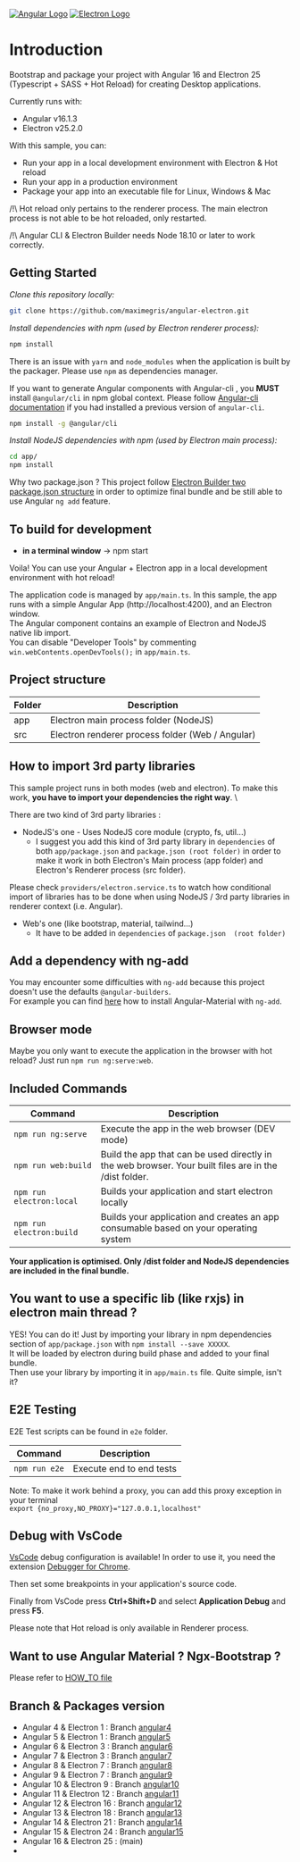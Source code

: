[![Angular Logo](https://www.vectorlogo.zone/logos/angular/angular-icon.svg)](https://angular.io/) [![Electron Logo](https://www.vectorlogo.zone/logos/electronjs/electronjs-icon.svg)](https://electronjs.org/)
# Introduction

Bootstrap and package your project with Angular 16 and Electron 25 (Typescript + SASS + Hot Reload) for creating Desktop applications.

Currently runs with:

- Angular v16.1.3
- Electron v25.2.0

With this sample, you can:

- Run your app in a local development environment with Electron & Hot reload
- Run your app in a production environment
- Package your app into an executable file for Linux, Windows & Mac

/!\ Hot reload only pertains to the renderer process. The main electron process is not able to be hot reloaded, only restarted.

/!\ Angular CLI & Electron Builder needs Node 18.10 or later to work correctly.

## Getting Started

*Clone this repository locally:*

``` bash
git clone https://github.com/maximegris/angular-electron.git
```

*Install dependencies with npm (used by Electron renderer process):*

``` bash
npm install
```

There is an issue with `yarn` and `node_modules` when the application is built by the packager. Please use `npm` as dependencies manager.

If you want to generate Angular components with Angular-cli , you **MUST** install `@angular/cli` in npm global context.
Please follow [Angular-cli documentation](https://github.com/angular/angular-cli) if you had installed a previous version of `angular-cli`.

``` bash
npm install -g @angular/cli
```

*Install NodeJS dependencies with npm (used by Electron main process):*

``` bash
cd app/
npm install
```

Why two package.json ? This project follow [Electron Builder two package.json structure](https://www.electron.build/tutorials/two-package-structure) in order to optimize final bundle and be still able to use Angular `ng add` feature.

## To build for development

- **in a terminal window** -> npm start

Voila! You can use your Angular + Electron app in a local development environment with hot reload!

The application code is managed by `app/main.ts`. In this sample, the app runs with a simple Angular App (http://localhost:4200), and an Electron window. \
The Angular component contains an example of Electron and NodeJS native lib import. \
You can disable "Developer Tools" by commenting `win.webContents.openDevTools();` in `app/main.ts`.

## Project structure

| Folder | Description                                      |
|--------|--------------------------------------------------|
| app    | Electron main process folder (NodeJS)            |
| src    | Electron renderer process folder (Web / Angular) |

## How to import 3rd party libraries

This sample project runs in both modes (web and electron). To make this work, **you have to import your dependencies the right way**. \

There are two kind of 3rd party libraries :
- NodeJS's one - Uses NodeJS core module (crypto, fs, util...)
    - I suggest you add this kind of 3rd party library in `dependencies` of both `app/package.json` and `package.json (root folder)` in order to make it work in both Electron's Main process (app folder) and Electron's Renderer process (src folder).

Please check `providers/electron.service.ts` to watch how conditional import of libraries has to be done when using NodeJS / 3rd party libraries in renderer context (i.e. Angular).

- Web's one (like bootstrap, material, tailwind...)
    - It have to be added in `dependencies` of `package.json  (root folder)`

## Add a dependency with ng-add

You may encounter some difficulties with `ng-add` because this project doesn't use the defaults `@angular-builders`. \
For example you can find [here](HOW_TO.md) how to install Angular-Material with `ng-add`.

## Browser mode

Maybe you only want to execute the application in the browser with hot reload? Just run `npm run ng:serve:web`.

## Included Commands

| Command                  | Description                                                                                           |
|--------------------------|-------------------------------------------------------------------------------------------------------|
| `npm run ng:serve`       | Execute the app in the web browser (DEV mode)                                                         |
| `npm run web:build`      | Build the app that can be used directly in the web browser. Your built files are in the /dist folder. |
| `npm run electron:local` | Builds your application and start electron locally                                                    |
| `npm run electron:build` | Builds your application and creates an app consumable based on your operating system                  |

**Your application is optimised. Only /dist folder and NodeJS dependencies are included in the final bundle.**

## You want to use a specific lib (like rxjs) in electron main thread ?

YES! You can do it! Just by importing your library in npm dependencies section of `app/package.json` with `npm install --save XXXXX`. \
It will be loaded by electron during build phase and added to your final bundle. \
Then use your library by importing it in `app/main.ts` file. Quite simple, isn't it?

## E2E Testing

E2E Test scripts can be found in `e2e` folder.

| Command       | Description               |
|---------------|---------------------------|
| `npm run e2e` | Execute end to end tests  |

Note: To make it work behind a proxy, you can add this proxy exception in your terminal  
`export {no_proxy,NO_PROXY}="127.0.0.1,localhost"`

## Debug with VsCode

[VsCode](https://code.visualstudio.com/) debug configuration is available! In order to use it, you need the extension [Debugger for Chrome](https://marketplace.visualstudio.com/items?itemName=msjsdiag.debugger-for-chrome).

Then set some breakpoints in your application's source code.

Finally from VsCode press **Ctrl+Shift+D** and select **Application Debug** and press **F5**.

Please note that Hot reload is only available in Renderer process.

## Want to use Angular Material ? Ngx-Bootstrap ?

Please refer to [HOW_TO file](./HOW_TO.md)

## Branch & Packages version

- Angular 4 & Electron 1 : Branch [angular4](https://github.com/maximegris/angular-electron/tree/angular4)
- Angular 5 & Electron 1 : Branch [angular5](https://github.com/maximegris/angular-electron/tree/angular5)
- Angular 6 & Electron 3 : Branch [angular6](https://github.com/maximegris/angular-electron/tree/angular6)
- Angular 7 & Electron 3 : Branch [angular7](https://github.com/maximegris/angular-electron/tree/angular7)
- Angular 8 & Electron 7 : Branch [angular8](https://github.com/maximegris/angular-electron/tree/angular8)
- Angular 9 & Electron 7 : Branch [angular9](https://github.com/maximegris/angular-electron/tree/angular9)
- Angular 10 & Electron 9 : Branch [angular10](https://github.com/maximegris/angular-electron/tree/angular10)
- Angular 11 & Electron 12 : Branch [angular11](https://github.com/maximegris/angular-electron/tree/angular11)
- Angular 12 & Electron 16 : Branch [angular12](https://github.com/maximegris/angular-electron/tree/angular12)
- Angular 13 & Electron 18 : Branch [angular13](https://github.com/maximegris/angular-electron/tree/angular13)
- Angular 14 & Electron 21 : Branch [angular14](https://github.com/maximegris/angular-electron/tree/angular14)
- Angular 15 & Electron 24 : Branch [angular15](https://github.com/maximegris/angular-electron/tree/angular15)
- Angular 16 & Electron 25 : (main)
- 
[maintained-badge]: https://img.shields.io/badge/maintained-yes-brightgreen
[license-badge]: https://img.shields.io/badge/license-MIT-blue.svg
[license]: https://github.com/maximegris/angular-electron/blob/main/LICENSE.md
[prs-badge]: https://img.shields.io/badge/PRs-welcome-red.svg
[prs]: http://makeapullrequest.com

[linux-build-badge]: https://github.com/maximegris/angular-electron/workflows/Linux%20Build/badge.svg
[linux-build]: https://github.com/maximegris/angular-electron/actions?query=workflow%3A%22Linux+Build%22
[macos-build-badge]: https://github.com/maximegris/angular-electron/workflows/MacOS%20Build/badge.svg
[macos-build]: https://github.com/maximegris/angular-electron/actions?query=workflow%3A%22MacOS+Build%22
[windows-build-badge]: https://github.com/maximegris/angular-electron/workflows/Windows%20Build/badge.svg
[windows-build]: https://github.com/maximegris/angular-electron/actions?query=workflow%3A%22Windows+Build%22

[github-watch-badge]: https://img.shields.io/github/watchers/maximegris/angular-electron.svg?style=social
[github-watch]: https://github.com/maximegris/angular-electron/watchers
[github-star-badge]: https://img.shields.io/github/stars/maximegris/angular-electron.svg?style=social
[github-star]: https://github.com/maximegris/angular-electron/stargazers
[twitter]: https://twitter.com/intent/tweet?text=Check%20out%20angular-electron!%20https://github.com/maximegris/angular-electron%20%F0%9F%91%8D
[twitter-badge]: https://img.shields.io/twitter/url/https/github.com/maximegris/angular-electron.svg?style=social

